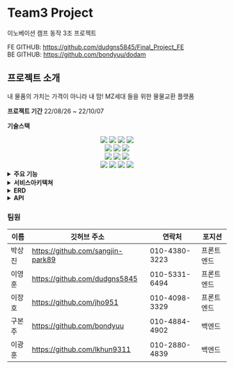 #  Team3 Project
이노베이션 캠프 동작 3조 프로젝트  
  
FE GITHUB: https://github.com/dudgns5845/Final_Project_FE  
BE GITHUB: https://github.com/bondyuu/dodam

## 프로젝트 소개

내 물품의 가치는 가격이 아니라 내 맘! 
MZ세대 들을 위한 물물교환 플랫폼


**프로젝트 기간**
22/08/26 ~ 22/10/07

**기술스택**
<div align=center>
<img  src="https://img.shields.io/badge/javascript-F7DF1E?style=for-the-badge&logo=javascript&logoColor=black">
<img src="https://img.shields.io/badge/react-61DAFB?style=for-the-badge&logo=react&logoColor=black">
<img  src="https://img.shields.io/badge/java-007396?style=for-the-badge&logo=java&logoColor=white">
<img  src="https://img.shields.io/badge/springboot-6DB33F?style=for-the-badge&logo=springboot&logoColor=white">
<br>
<img  src="https://img.shields.io/badge/mysql-4479A1?style=for-the-badge&logo=mysql&logoColor=white">
<img src="https://img.shields.io/badge/redis-DC382D?style=for-the-badge&logo=redis&logoColor=white">
<img src="https://img.shields.io/badge/AWS S3-569A31?style=for-the-badge&logo=amazons3&logoColor=white">

<br>
<img src="https://img.shields.io/badge/mui-61DAFB?style=for-the-badge&logo=mui&logoColor=black">
<img  src="https://img.shields.io/badge/styledcomponents-F7DF1E?style=for-the-badge&logo=styledcomponents&logoColor=black">
<img  src="https://img.shields.io/badge/bootstrap-7952B3?style=for-the-badge&logo=bootstrap&logoColor=white">
<br>
<img  src="https://img.shields.io/badge/github-181717?style=for-the-badge&logo=github&logoColor=white">
<img  src="https://img.shields.io/badge/githubactions-2088FF?style=for-the-badge&logo=githubactions&logoColor=white">
<img  src="https://img.shields.io/badge/amazonEC2-FF9900?style=for-the-badge&logo=amazonec2&logoColor=black">
<img  src="https://img.shields.io/badge/firebase-FFCA28?style=for-the-badge&logo=firebase&logoColor=black">

</div>


<details>
  <summary><b>주요 기능</b></summary>
<div markdown="1">
  
<details>
  <summary>검색(queryDSL, slice)</summary>
<div markdown="1">
<picture>
  <img alt="검색" src="https://user-images.githubusercontent.com/87316155/194272437-89f74acb-1d7b-4f80-8b47-ac1dda6e0d84.png" style="width: 10fx; height: 30fx">
</picture>
</div>
</details>
  
<details>
  <summary>채팅(SockJS, Redis pub/sub)</summary>
<div markdown="1">
<picture>
  <img alt="채팅" src="https://user-images.githubusercontent.com/87316155/194273797-834b098c-6d7a-48c9-9d29-7040be88bd20.png">
</picture>
</div>
</details>  
  
<details>
  <summary>알림(SSE)</summary>
<div markdown="1">
<picture>
  <img alt="알림전" src="https://user-images.githubusercontent.com/87316155/194277159-7aa40568-42ce-459c-b6eb-fa64c58d5293.jpg">
</picture>
  <picture>
  <img alt="알림후" src="https://user-images.githubusercontent.com/87316155/194277167-b4bb73eb-2611-454f-a44a-df7593b9b61e.jpg">
</picture>
</div>
</details>  
  
  
</div>
</details>




<details>
  <summary><b>서비스아키텍쳐</b></summary>
<div markdown="1">
<picture>
  <img alt="architecture" src="https://user-images.githubusercontent.com/96328441/194005387-b4c6e5f5-e370-4280-af91-d119f7e45084.jpg">
</picture>
</div>
</details>

<details>
  <summary><b>ERD</b></summary>
<div markdown="1">
<picture>
  <img alt="erd" src="https://user-images.githubusercontent.com/87316155/193745375-0e7d32f1-7336-46cf-a390-690e60599556.jpg">
</picture>
</div>
</details>

<details>
  <summary><b>API</b></summary>
<div markdown="1">
<picture>
  <img alt="회원관련" src="https://user-images.githubusercontent.com/87316155/189946463-cda72f9a-5d3e-4ea2-a27e-08df76887800.jpg">
</picture>
<picture>
  <img alt="게시글관련" src="https://user-images.githubusercontent.com/87316155/189947308-3ce44463-ff2a-499f-9c96-92732d800bd5.jpg">
</picture>
<picture>
  <img alt="마이페이지관련" src="https://user-images.githubusercontent.com/87316155/189948161-bb72872f-9d11-4148-b73a-049b3bfebb68.jpg">
</picture>
<picture>
  <img alt="메일관련" src="https://user-images.githubusercontent.com/87316155/189948178-ab169cd3-cd22-462c-a89f-da9b561ad2cc.jpg">
</picture>
</div>
</details>

### 팀원
| 이름 | 깃허브 주소 | 연락처 | 포지션 |
|--|--|--|--|
| 박상진 | https://github.com/sangjin-park89 | 010-4380-3223 | 프론트엔드 |
| 이영훈 | https://github.com/dudgns5845 | 010-5331-6494 | 프론트엔드 |
| 이장호 | https://github.com/jho951 | 010-4098-3329 | 프론트엔드 |
| 구본주 | https://github.com/bondyuu | 010-4884-4902 | 백엔드 |
| 이광훈 | https://github.com/lkhun9311 | 010-2880-4839 | 백엔드 |
